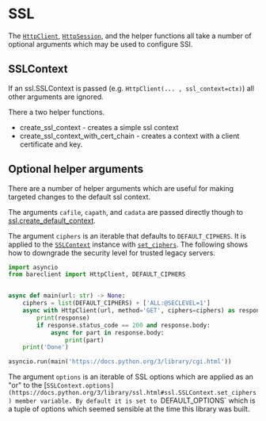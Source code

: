 # SSL

The [`HttpClient`](/api/bareclient/#class-httpclient),
[`HttpSession`](/api/bareclient/#class-httpsession), and the helper functions
all take a number of optional arguments which may be used to configure SSl.

## SSLContext

If an ssl.SSLContext is passed (e.g. `HttpClient(... , ssl_context=ctx)`) all
other arguments are ignored.

There a two helper functions.

- create_ssl_context - creates a simple ssl context
- create_ssl_context_with_cert_chain - creates a context with a client certificate and key.

## Optional helper arguments

There are a number of helper arguments which are useful for making targeted changes
to the default ssl context.

The arguments `cafile`, `capath`, and `cadata` are passed directly though to
[ssl.create_default_context](https://docs.python.org/3/library/ssl.html#ssl.create_default_context).

The argument `ciphers` is an iterable that defaults to `DEFAULT_CIPHERS`. It is
applied to the
[`SSLContext`](https://docs.python.org/3/library/ssl.html#ssl.SSLContext)
instance with
[`set_ciphers`](https://docs.python.org/3/library/ssl.html#ssl.SSLContext.set_ciphers).
The following shows how to downgrade the security level for trusted legacy
servers.

```python
import asyncio
from bareclient import HttpClient, DEFAULT_CIPHERS


async def main(url: str) -> None:
    ciphers = list(DEFAULT_CIPHERS) + ['ALL:@SECLEVEL=1']
    async with HttpClient(url, method='GET', ciphers=ciphers) as response:
        print(response)
        if response.status_code == 200 and response.body:
            async for part in response.body:
                print(part)
    print('Done')

asyncio.run(main('https://docs.python.org/3/library/cgi.html'))
```

The argument `options` is an iterable of SSL options which are applied as an "or"
to the
[`SSLContext.options](https://docs.python.org/3/library/ssl.html#ssl.SSLContext.set_ciphers)
member variable. By default it is set to `DEFAULT_OPTIONS` which is a tuple of
options which seemed sensible at the time this library was built.

